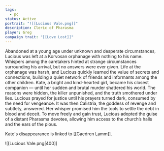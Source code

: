 ```yaml
---
tags:
  - pc
status: Active
portrait: "![[Lucious Vale.png]]"
description: Cleric of Pharasma
player: Greg
campaign trait: "[[Love Lost]]"
---
```

Abandoned at a young age under unknown and desperate circumstances, Lucious was left at a Korvosan orphanage with nothing to his name. Whispers among the caretakers hinted at strange circumstances surrounding his arrival, but no answers were ever given. Life at the orphanage was harsh, and Lucious quickly learned the value of secrets and connections, building a quiet network of friends and informants among the other children. Kate, a bright and kind-hearted girl, became his closest companion — until her sudden and brutal murder shattered his world. The reasons were hidden, the killer unpunished, and the truth smothered under lies. Lucious prayed for justice until his prayers turned dark, consumed by the need for vengeance. It was then Calistria, the goddess of revenge and subtlety, answered. Her whisper promised him the tools to settle the debt in blood and deceit. To move freely and gain trust, Lucious adopted the guise of a distant Pharasma devotee, allowing him access to the church’s halls and the ears of the pious.

Kate's disappearance is linked to [[Gaedren Lamm]].

![[Lucious Vale.png|400]]